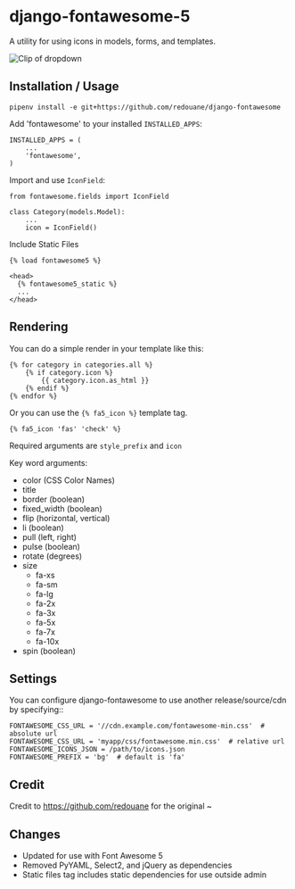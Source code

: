 # django-fontawesome-5

A utility for using icons in models, forms, and templates.

![Clip of dropdown](./docs/images/django-fontawesome5.gif)

## Installation / Usage

    pipenv install -e git+https://github.com/redouane/django-fontawesome

Add 'fontawesome' to your installed `INSTALLED_APPS`:

    INSTALLED_APPS = (
        ...
        'fontawesome',
    )


Import and use `IconField`:
    
    from fontawesome.fields import IconField

    class Category(models.Model):
        ...
        icon = IconField()


Include Static Files

    {% load fontawesome5 %}

    <head>
      {% fontawesome5_static %} 
      ...
    </head>

## Rendering

You can do a simple render  in your template like this:
    
    {% for category in categories.all %}
        {% if category.icon %}
            {{ category.icon.as_html }}
        {% endif %}
    {% endfor %}

Or you can use the `{% fa5_icon %}` template tag.

    {% fa5_icon 'fas' 'check' %}

Required arguments are `style_prefix` and `icon`

Key word arguments:
  - color (CSS Color Names)
  - title
  - border (boolean)
  - fixed_width (boolean)
  - flip (horizontal, vertical)
  - li (boolean)
  - pull (left, right)
  - pulse (boolean)
  - rotate (degrees)
  - size 
     - fa-xs
     - fa-sm
     - fa-lg
     - fa-2x
     - fa-3x
     - fa-5x
     - fa-7x
     - fa-10x
  - spin (boolean)
  
## Settings

You can configure django-fontawesome to use another release/source/cdn by specifying::

    FONTAWESOME_CSS_URL = '//cdn.example.com/fontawesome-min.css'  # absolute url
    FONTAWESOME_CSS_URL = 'myapp/css/fontawesome.min.css'  # relative url
    FONTAWESOME_ICONS_JSON = /path/to/icons.json
    FONTAWESOME_PREFIX = 'bg'  # default is 'fa'

## Credit

Credit to https://github.com/redouane for the original ~

## Changes
 - Updated for use with Font Awesome 5
 - Removed PyYAML, Select2, and jQuery as dependencies
 - Static files tag includes static dependencies for use outside admin
